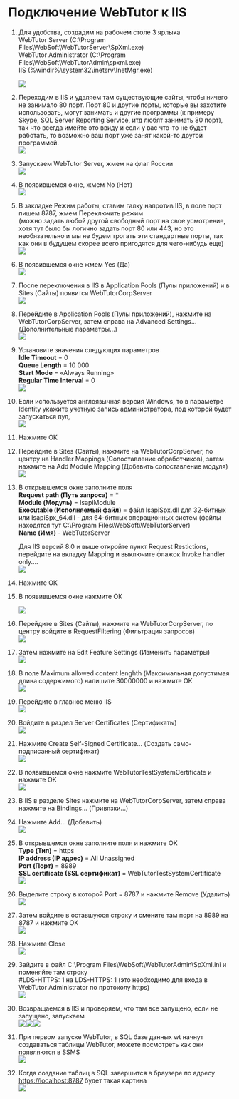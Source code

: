 # Подключение WebTutor к IIS

1. Для удобства, создадим на рабочем столе 3 ярлыка  
   WebTutor Server \(C:\Program Files\WebSoft\WebTutorServer\SpXml.exe\)  
   WebTutor Administrator \(C:\Program Files\WebSoft\WebTutorAdmin\spxml.exe\)  
   IIS \(%windir%\system32\inetsrv\InetMgr.exe\)

   ![](/Development/TestSystem/StartWebTutorIISMode/1.jpg)

2. Переходим в IIS и удаляем там существующие сайты, чтобы ничего не занимало 80 порт. Порт 80 и другие порты, которые вы захотите использовать, могут занимать и другие программы \(к примеру Skype, SQL Server Reporting Service, итд любят занимать 80 порт\), так что всегда имейте это ввиду и если у вас что-то не будет работать, то возможно ваш порт уже занят какой-то другой программой.  
   ![](/Development/TestSystem/StartWebTutorIISMode/2.jpg)

3. Запускаем WebTutor Server, жмем на флаг России  
   ![](/Development/TestSystem/StartWebTutorIISMode/3.jpg)

4. В появившемся окне, жмем No \(Нет\)  
   ![](/Development/TestSystem/StartWebTutorIISMode/4.jpg)

5. В закладке Режим работы, ставим галку напротив IIS, в поле порт пишем 8787, жмем Переключить режим  
   \(можно задать любой другой свободный порт на свое усмотрение, хотя тут было бы логично задать порт 80 или 443, но это необязательно и мы не будем трогать эти стандартные порты, так как они в будущем скорее всего пригодятся для чего-нибудь еще\)  
   ![](/Development/TestSystem/StartWebTutorIISMode/5.jpg)

6. В появившемся окне жмем Yes \(Да\)  
   ![](/Development/TestSystem/StartWebTutorIISMode/6.jpg)

7. После переключения в IIS в Application Pools \(Пулы приложений\) и в Sites \(Сайты\) появится WebTutorCorpServer  
   ![](/Development/TestSystem/StartWebTutorIISMode/7.jpg)

8. Перейдите в Application Pools \(Пулы приложений\), нажмите на WebTutorCorpServer, затем справа на Advanced Settings... \(Дополнительные параметры...\)  
   ![](/Development/TestSystem/StartWebTutorIISMode/8.jpg)

9. Установите значения следующих параметров  
   **Idle Timeout** = 0  
   **Queue Length** = 10 000  
   **Start Mode** = «Always Running»  
   **Regular Time Interval** = 0  
   ![](/Development/TestSystem/StartWebTutorIISMode/9.jpg)

10. Если используется англоязычная версия Windows, то в параметре Identity укажите учетную запись администратора, под которой будет запускаться пул,  
    ![](/Development/TestSystem/StartWebTutorIISMode/10.jpg)

11. Нажмите OK

12. Перейдите в Sites \(Сайты\), нажмите на WebTutorCorpServer, по центру на Handler Mappings \(Сопоставление обработчиков\), затем нажмите на Add Module Mapping \(Добавить сопоставление модуля\)  
    ![](/Development/TestSystem/StartWebTutorIISMode/11.jpg)

13. В открывшемся окне заполните поля  
    **Request path \(Путь запроса\)** = \*  
    **Module \(Модуль\)** = IsapiModule  
    **Executable \(Исполняемый файл\)** = файл IsapiSpx.dll для 32-битных или IsapiSpx\_64.dll - для 64-битных операционных систем \(файлы находятся тут C:\Program Files\WebSoft\WebTutorServer\)  
    **Name \(Имя\)** - WebTutorServer

    Для IIS версий 8.0 и выше откройте пункт Request Restictions, перейдите на вкладку Mapping и выключите флажок Invoke handler only....  
    ![](/Development/TestSystem/StartWebTutorIISMode/12.jpg)

14. Нажмите ОК

15. В появившемся окне нажмите ОК

    ![](/Development/TestSystem/StartWebTutorIISMode/13.jpg)

16. Перейдите в Sites \(Сайты\), нажмите на WebTutorCorpServer, по центру войдите в RequestFiltering \(Фильтрация запросов\)  
    ![](/Development/TestSystem/StartWebTutorIISMode/14.jpg)

17. Затем нажмите на  Edit Feature Settings \(Изменить параметры\)  
    ![](/Development/TestSystem/StartWebTutorIISMode/15.jpg)

18. В поле Maximum allowed content lenghth \(Максимальная допустимая длина содержимого\) напишите 30000000 и нажмите OK  
    ![](/Development/TestSystem/StartWebTutorIISMode/16.jpg)

19. Перейдите в главное меню IIS  
    ![](/Development/TestSystem/StartWebTutorIISMode/18.jpg)

20. Войдите в раздел Server Certificates \(Сертификаты\)  
    ![](/Development/TestSystem/StartWebTutorIISMode/19.jpg)

21. Нажмите Create Self-Signed Certificate... \(Создать само-подписанный сертификат\)  
    ![](/Development/TestSystem/StartWebTutorIISMode/20.jpg)

22. В появившемся окне нажмите WebTutorTestSystemCertificate и нажмите OK  
    ![](/Development/TestSystem/StartWebTutorIISMode/21.jpg)

23. В IIS в разделе Sites нажмите на WebTutorCorpServer, затем справа нажмите на Bindings... \(Привязки...\)

24. Нажмите Add... \(Добавить\)  
    ![](/Development/TestSystem/StartWebTutorIISMode/22.jpg)

25. В открывшемся окне заполните поля и нажмите OK  
    **Type \(Тип\)** = https  
    **IP address \(IP адрес\)** = All Unassigned  
    **Port \(Порт\)** = 8989  
    **SSL certificate \(SSL сертификат\)** = WebTutorTestSystemCertificate  
    ![](/Development/TestSystem/StartWebTutorIISMode/24.jpg)

26. Выделите строку в которой Port = 8787 и нажмите Remove \(Удалить\)  
    ![](/Development/TestSystem/StartWebTutorIISMode/25.jpg)

27. Затем войдите в оставшуюся строку и смените там порт на 8989 на 8787 и нажмите OK  
    ![](/Development/TestSystem/StartWebTutorIISMode/23.jpg)

28. Нажмите Close  
    ![](/Development/TestSystem/StartWebTutorIISMode/26.jpg)

29. Зайдите в файл C:\Program Files\WebSoft\WebTutorAdmin\SpXml.ini и поменяйте там строку  
    \#LDS-HTTPS: 1 на LDS-HTTPS: 1 \(это необходимо для входа в WebTutor Administrator по протоколу https\)  
    ![](/Development/TestSystem/StartWebTutorIISMode/27.jpg)

30. Возвращаемся в IIS и проверяем, что там все запущено, если не запущено, запускаем  
    ![](/Development/TestSystem/StartWebTutorIISMode/32.jpg)![](/Development/TestSystem/StartWebTutorIISMode/33.jpg)![](/Development/TestSystem/StartWebTutorIISMode/34.jpg)

31. При первом запуске WebTutor, в SQL базе данных wt начнут создаваться таблицы WebTutor, можете посмотреть как они появляются в SSMS  
    ![](/Development/TestSystem/StartWebTutorIISMode/35.jpg)

32. Когда создание таблиц в SQL завершится в браузере по адресу [https://localhost:8787](https://localhost:8787) будет такая картина  
    ![](/Development/TestSystem/StartWebTutorIISMode/36.jpg)



